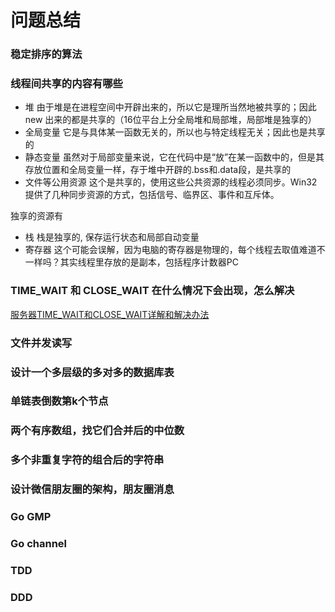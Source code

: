# 问题总结

### 稳定排序的算法

### 线程间共享的内容有哪些

* 堆      由于堆是在进程空间中开辟出来的，所以它是理所当然地被共享的；因此 new 出来的都是共享的（16位平台上分全局堆和局部堆，局部堆是独享的）
* 全局变量 它是与具体某一函数无关的，所以也与特定线程无关；因此也是共享的
* 静态变量 虽然对于局部变量来说，它在代码中是“放”在某一函数中的，但是其存放位置和全局变量一样，存于堆中开辟的.bss和.data段，是共享的
* 文件等公用资源   这个是共享的，使用这些公共资源的线程必须同步。Win32 提供了几种同步资源的方式，包括信号、临界区、事件和互斥体。

独享的资源有

* 栈 栈是独享的, 保存运行状态和局部自动变量
* 寄存器  这个可能会误解，因为电脑的寄存器是物理的，每个线程去取值难道不一样吗？其实线程里存放的是副本，包括程序计数器PC

### TIME_WAIT 和 CLOSE_WAIT 在什么情况下会出现，怎么解决

[服务器TIME_WAIT和CLOSE_WAIT详解和解决办法](https://zhuanlan.zhihu.com/p/60382685)

### 文件并发读写

### 设计一个多层级的多对多的数据库表

### 单链表倒数第k个节点

### 两个有序数组，找它们合并后的中位数

### 多个非重复字符的组合后的字符串

### 设计微信朋友圈的架构，朋友圈消息

### Go GMP

### Go channel

### TDD

### DDD

